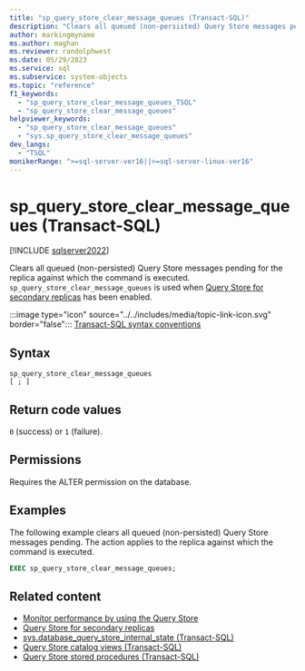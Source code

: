 ```yaml
---
title: "sp_query_store_clear_message_queues (Transact-SQL)"
description: "Clears all queued (non-persisted) Query Store messages pending for the replica against which the command is executed."
author: markingmyname
ms.author: maghan
ms.reviewer: randolphwest
ms.date: 05/29/2023
ms.service: sql
ms.subservice: system-objects
ms.topic: "reference"
f1_keywords:
  - "sp_query_store_clear_message_queues_TSQL"
  - "sp_query_store_clear_message_queues"
helpviewer_keywords:
  - "sp_query_store_clear_message_queues"
  - "sys.sp_query_store_clear_message_queues"
dev_langs:
  - "TSQL"
monikerRange: ">=sql-server-ver16||>=sql-server-linux-ver16"
---
```

# sp_query_store_clear_message_queues (Transact-SQL)

[!INCLUDE [sqlserver2022](../../includes/applies-to-version/sqlserver2022.md)]

Clears all queued (non-persisted) Query Store messages pending for the replica against which the command is executed. `sp_query_store_clear_message_queues` is used when [Query Store for secondary replicas](../performance/query-store-for-secondary-replicas.md) has been enabled.

:::image type="icon" source="../../includes/media/topic-link-icon.svg" border="false"::: [Transact-SQL syntax conventions](../../t-sql/language-elements/transact-sql-syntax-conventions-transact-sql.md)

## Syntax

```syntaxsql
sp_query_store_clear_message_queues
[ ; ]
```

## Return code values

`0` (success) or `1` (failure).

## Permissions

Requires the ALTER permission on the database.

## Examples

The following example clears all queued (non-persisted) Query Store messages pending. The action applies to the replica against which the command is executed.

```sql
EXEC sp_query_store_clear_message_queues;
```

## Related content

- [Monitor performance by using the Query Store](../performance/monitoring-performance-by-using-the-query-store.md)
- [Query Store for secondary replicas](../performance/query-store-for-secondary-replicas.md)
- [sys.database_query_store_internal_state (Transact-SQL)](../system-catalog-views/sys-database-query-store-internal-state-transact-sql.md)
- [Query Store catalog views (Transact-SQL)](../system-catalog-views/query-store-catalog-views-transact-sql.md)
- [Query Store stored procedures (Transact-SQL)](query-store-stored-procedures-transact-sql.md)
